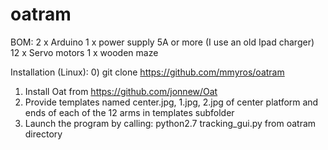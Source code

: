 # oatram

BOM:
2 x Arduino
1 x power supply 5A or more (I use an old Ipad charger)
12 x Servo motors
1 x wooden maze

Installation (Linux):
0) git clone https://github.com/mmyros/oatram
1) Install Oat from https://github.com/jonnew/Oat
2) Provide templates named center.jpg, 1.jpg, 2.jpg of center platform and ends of each of the 12 arms in templates subfolder
2) Launch the program by calling:  python2.7 tracking_gui.py from oatram directory 